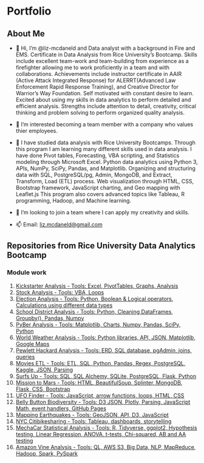 # Portfolio


## About Me
- 👋 Hi, I’m @liz-mcdaneld and Data analyst with a background in Fire and EMS. Certificate in Data Analysis from Rice University’s Bootcamp. Skills include excellent team-work and team-building from experience as a firefighter allowing me to work proficiently in a team and with collaborations. Achievements include instructor certificate in AAIR (Active Attack Integrated Response) for ALERRT(Advanced Law Enforcement Rapid Response Training), and Creative Director for Warrior’s Way Foundation. Self motivated with constant desire to learn. Excited about using my skills in data analytics to perform detailed and efficient analysis. Strengths include attention to detail, creativity, critical thinking and problem solving to perform organized quality analysis.

- 👀 I’m interested becoming a team member with a company who values thier employees.

- 🌱 I have studied data analysis with Rice University Bootcamps. Through this program I am learning many different skills used in data analysis. I have done Pivot tables, Forecasting, VBA scripting, and Statistics modeling through Microsoft Excel. Python data analytics using Python 3, APIs, NumPy, SciPy, Pandas, and Matplotlib. Organizing and structuring data with SQL, PostgreSQL/pg, Admin, MongoDB, and Extract, Transform, Load (ETL) process. Web visualization through HTML, CSS, Bootstrap framework, JavaScript charting, and Geo mapping with Leaflet.js This program also covers advanced topics like Tableau, R programming, Hadoop, and Machine learning.

- 💞️ I’m looking to join a team where I can apply my creativity and skills. 

- 📫 Email: liz.mcdaneld@gmail.com 

## Repositories from Rice University Data Analytics Bootcamp

### Module work

1. [Kickstarter Analysis - Tools: Excel, PivotTables, Graphs, Analysis](https://github.com/liz-mcdaneld/kickstarter-analysis.git)
2. [Stock Analysis - Tools: VBA, Loops](https://github.com/liz-mcdaneld/stock-analysis.git)
3. [Election Analysis - Tools: Python, Boolean & Logical operators, Calculations using different data types](https://github.com/liz-mcdaneld/Election_Analysis)
4. [School District Analysis - Tools: Python, Cleaning DataFrames, Groupby(), Pandas, Numpy](https://github.com/liz-mcdaneld/School_District_Analysis.git)
5. [PyBer Analysis - Tools: Matplotlib, Charts, Numpy, Pandas, SciPy, Python](https://github.com/liz-mcdaneld/PyBer_Analysis.git)
6. [World Weather Analysis - Tools: Python libraries, API, JSON, Matplotlib, Google Maps](https://github.com/liz-mcdaneld/World_Weather_Analysis.git)
7. [ Pewlett Hackard Analysis - Tools: ERD, SQL database, pgAdmin, joins, queries](https://github.com/liz-mcdaneld/Pewlett-Hackard-Analysis)
8. [ Movies ETL - Tools: ETL, SQL, Python, Pandas, Regex, PostgreSQL, Kaggle, JSON, Parsing](https://github.com/liz-mcdaneld/Movies-ETL)
9. [ Surfs Up - Tools: SQL, SQL Alchemy, SQLite, PostgreSQL, Flask, Python](https://github.com/liz-mcdaneld/surfs_up)
10. [ Mission to Mars - Tools: HTML, BeautifulSoup, Splinter, MongoDB, Flask, CSS, Bootstrap](https://github.com/liz-mcdaneld/Mission-to-Mars)
11. [ UFO Finder - Tools: JavaScript, arrow functions, loops, HTML, CSS](https://github.com/liz-mcdaneld/UFOs)
12. [ Belly Button Biodiversity - Tools: D3 JSON, Plotly, Parsing, JavaScript Math, event handlers, GitHub Pages](https://github.com/liz-mcdaneld/plotly_deployment)
13. [ Mapping Earthquakes - Tools: GeoJSON, API, D3, JavaScript](https://github.com/liz-mcdaneld/Mapping_Earthquakes)
14. [ NYC Citibikesharing - Tools: Tableau, dashboards, storytelling](https://github.com/liz-mcdaneld/Bikesharing)
15. [ MechaCar Statistical Analysis - Tools: R, Tidyverse, ggplot2, Hypothesis testing, Linear Regression, ANOVA, t-tests, Chi-squared, AB and AA testing](https://github.com/liz-mcdaneld/MechaCar_Statistical_Analysis)
16. [ Amazon Vine Analysis - Tools: QL, AWS S3, Big Data, NLP, MapReduce, Hadoop, Spark, PySpark](https://github.com/liz-mcdaneld/Amazon_Vine_Analysis)
